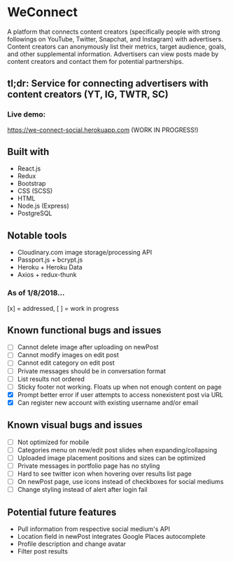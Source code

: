 # WeConnect

A platform that connects content creators
(specifically people with strong followings on YouTube, Twitter, Snapchat, and Instagram) with advertisers.
Content creators can anonymously list their metrics, target audience, goals, and other supplemental information.
Advertisers can view posts made by content creators and contact them for potential partnerships.

## tl;dr: Service for connecting advertisers with content creators (YT, IG, TWTR, SC)

### Live demo: 
<https://we-connect-social.herokuapp.com> (WORK IN PROGRESS!)

## Built with
* React.js
* Redux
* Bootstrap
* CSS (SCSS)
* HTML
* Node.js (Express)
* PostgreSQL

## Notable tools
* Cloudinary.com image storage/processing API
* Passport.js + bcrypt.js
* Heroku + Heroku Data
* Axios + redux-thunk

### As of 1/8/2018...
[x] = addressed, [ ] = work in progress

## Known functional bugs and issues
- [ ] Cannot delete image after uploading on newPost
- [ ] Cannot modify images on edit post
- [ ] Cannot edit category on edit post
- [ ] Private messages should be in conversation format
- [ ] List results not ordered
- [ ] Sticky footer not working. Floats up when not enough content on page
- [x] Prompt better error if user attempts to access nonexistent post via URL
- [x] Can register new account with existing username and/or email

## Known visual bugs and issues
- [ ] Not optimized for mobile
- [ ] Categories menu on new/edit post slides when expanding/collapsing
- [ ] Uploaded image placement positions and sizes can be optimized
- [ ] Private messages in portfolio page has no styling
- [ ] Hard to see twitter icon when hovering over results list page
- [ ] On newPost page, use icons instead of checkboxes for social mediums
- [ ] Change styling instead of alert after login fail

## Potential future features
* Pull information from respective social medium's API
* Location field in newPost integrates Google Places autocomplete
* Profile description and change avatar
* Filter post results
